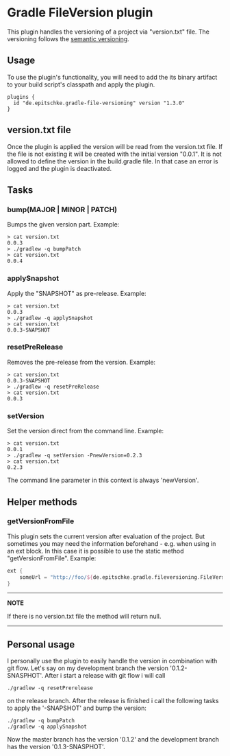 # Gradle FileVersion plugin

This plugin handles the versioning of a project via "version.txt" file.
The versioning follows the [semantic versioning](https://semver.org/).

## Usage

To use the plugin's functionality, you will need to add the its binary artifact to your build script's classpath and apply the plugin.

```
plugins {
  id "de.epitschke.gradle-file-versioning" version "1.3.0"
}
```

## version.txt file

Once the plugin is applied the version will be read from the version.txt file.
If the file is not existing it will be created with the initial version "0.0.1".
It is not allowed to define the version in the build.gradle file.
In that case an error is logged and the plugin is deactivated.

## Tasks

### bump(MAJOR | MINOR | PATCH)

Bumps the given version part. Example:

```
> cat version.txt
0.0.3
> ./gradlew -q bumpPatch
> cat version.txt
0.0.4
```

### applySnapshot

Apply the "SNAPSHOT" as pre-release. Example:

```
> cat version.txt
0.0.3
> ./gradlew -q applySnapshot
> cat version.txt
0.0.3-SNAPSHOT
```

### resetPreRelease
 
Removes the pre-release from the version. Example:

```
> cat version.txt
0.0.3-SNAPSHOT
> ./gradlew -q resetPreRelease
> cat version.txt
0.0.3
```

### setVersion

Set the version direct from the command line. Example:

```
> cat version.txt
0.0.1
> ./gradlew -q setVersion -PnewVersion=0.2.3
> cat version.txt
0.2.3
```

The command line parameter in this context is always 'newVersion'.

## Helper methods

### getVersionFromFile

This plugin sets the current version after evaluation of the project.
But sometimes you may need the information beforehand - e.g. when using in an ext block.
In this case it is possible to use the static method "getVersionFromFile".
Example:

```groovy
ext {
	someUrl = "http://foo/${de.epitschke.gradle.fileversioning.FileVersioningPlugin.getVersionFromFile().endsWith('SNAPSHOT') ? "snapshot" : "release"}"
}
```

---
**NOTE**

If there is no version.txt file the method will return null.

---

## Personal usage

I personally use the plugin to easily handle the version in combination with git flow.
Let's say on my development branch the version '0.1.2-SNASPHOT'.
After i start a release with git flow i will call 

```
./gradlew -q resetPrerelease
```

on the release branch.
After the release is finished i call the following tasks to apply the '-SNAPSHOT' and bump the version:

```
./gradlew -q bumpPatch
./gradlew -q applySnapshot
```

Now the master branch has the version '0.1.2' and the development branch has the version '0.1.3-SNASPHOT'.
